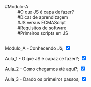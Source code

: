    <dt>#Modulo-A</dt>
    <dd>#O que JS é capa de fazer?</dd>
    <dd>#Dicas de aprendizagem</dd>
    <dd>#JS versus ECMAScript</dd>
    <dd>#Requisitos de software</dd>
    <dd>#Primeiros scripts em JS</dd><br>

<p>Modulo_A - Conhecendo JS; <input type="checkbox" checked></p>

<p>Aula_1 - O que JS é capaz de fazer?; <input type="checkbox" checked></p>

<p>Aula_2 - Como chegamos até aqui?; <input type="checkbox" checked></p>

<p>Aula_3 - Dando os primeiros passos; <input type="checkbox" checked></p>
